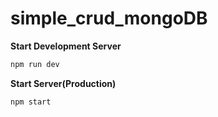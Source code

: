 # simple_crud_mongoDB

**Start Development Server**

```sh
npm run dev
```

**Start Server(Production)**

```sh
npm start
```
